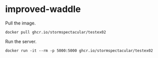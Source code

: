 # improved-waddle


Pull the image.
```
docker pull ghcr.io/stormspectacular/testex02
```

Run the server.
```
docker run -it --rm -p 5000:5000 ghcr.io/stormspectacular/testex02
```
